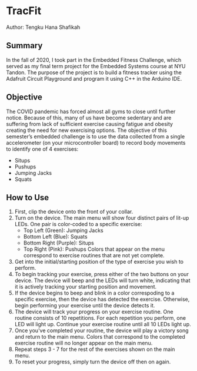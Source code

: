 # TracFit
Author: Tengku Hana Shafikah

## Summary
In the fall of 2020, I took part in the Embedded Fitness Challenge, which served as my final term project for the Embedded Systems course at NYU Tandon. The purpose of the project is to build a fitness tracker using the Adafruit Circuit Playground and program it using C++ in the Arduino IDE.

## Objective
The COVID pandemic has forced almost all gyms to close until further notice. Because of this, many of us have become sedentary and are suffering from lack of sufficient exercise causing fatigue and obesity creating the need for new exercising options. The objective of this semester’s embedded challenge is to use the data collected from a single accelerometer (on your microcontroller board) to record body movements to identify one of 4 exercises:
* Situps
* Pushups
* Jumping Jacks
* Squats

## How to Use
1. First, clip the device onto the front of your collar.
2. Turn on the device. The main menu will show four distinct pairs of lit-up LEDs. One pair is color-coded to a specific exercise:
    - Top Left (Green): Jumping Jacks
    - Bottom Left (Blue): Squats
    - Bottom Right (Purple): Situps
    - Top Right (Pink): Pushups
Colors that appear on the menu correspond to exercise routines that are not yet complete.
3. Get into the initial/starting position of the type of exercise you wish to perform.
4. To begin tracking your exercise, press either of the two buttons on your device. The device will beep and the LEDs will turn white, indicating that it is actively tracking your starting position and movement.
5. If the device begins to beep and blink in a color correspoding to a specific exercise, then the device has detected the exercise. Otherwise, begin performing your exercise until the device detects it.
6. The device will track your progress on your exercise routine. One routine consists of 10 repetitions. For each repetition you perform, one LED will light up. Continue your exercise routine until all 10 LEDs light up.
7. Once you've completed your routine, the device will play a victory song and return to the main menu. Colors that correspond to the completed exercise routine will no longer appear on the main menu.
8. Repeat steps 3 - 7 for the rest of the exercises shown on the main menu.
9. To reset your progress, simply turn the device off then on again.
